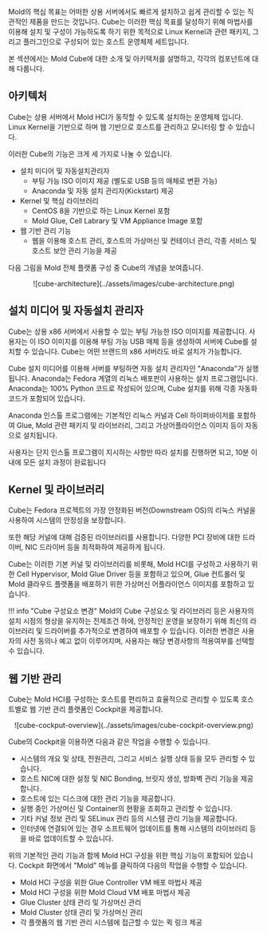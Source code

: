 Mold의 핵심 목표는 어떠한 상용 서버에서도 빠르게 설치하고 쉽게 관리할 수 있는 직관적인 제품을 만드는 것입니다. Cube는 이러한 핵심 목표를 달성하기 위해 마법사를 이용해 설치 및 구성이 가능하도록 하기 위한 목적으로 Linux Kernel과 관련 패키지, 그리고 플러그인으로 구성되어 있는 호스트 운영체제 세트입니다. 

본 섹션에서는 Mold Cube에 대한 소개 및 아키텍처를 설명하고, 각각의 컴포넌트에 대해 다룹니다. 

## 아키텍처

Cube는 상용 서버에서 Mold HCI가 동작할 수 있도록 설치하는 운영체제 입니다. Linux Kernel을 기반으로 하며 웹 기반으로 호스트를 관리하고 모니터링 할 수 있습니다. 

이러한 Cube의 기능은 크게 세 가지로 나눌 수 있습니다. 

- 설치 미디어 및 자동설치관리자
    - 부팅 가능 ISO 이미지 제공 (별도로 USB 등의 매체로 변환 가능)
    - Anaconda 및 자동 설치 관리자(Kickstart) 제공
- Kernel 및 핵심 라이브러리
    - CentOS 8을 기반으로 하는 Linux Kernel 포함
    - Mold Glue, Cell Labrary 및 VM Appliance Image 포함
- 웹 기반 관리 기능
    - 웹을 이용해 호스트 관리, 호스트의 가상머신 및 컨테이너 관리, 각종 서비스 및 호스트 보안 관리 기능을 제공

다음 그림을 Mold 전체 플랫폼 구성 중 Cube의 개념을 보여줍니다. 

<center>
![cube-architecture](../assets/images/cube-architecture.png)
</center>

## 설치 미디어 및 자동설치 관리자

Cube는 상용 x86 서버에서 사용할 수 있는 부팅 가능한 ISO 이미지를 제공합니다. 사용자는 이 ISO 이미지를 이용해 부팅 가능 USB 매체 등을 생성하여 서버에 Cube를 설치할 수 있습니다. Cube는 어떤 브랜드의 x86 서버라도 바로 설치가 가능합니다. 

Cube 설치 미디어를 이용해 서버를 부팅하면 자동 설치 관리자인 "Anaconda"가 실행됩니다. Anaconda는 Fedora 계열의 리눅스 배포판이 사용하는 설치 프로그램입니다. Anaconda는 100% Python 코드로 작성되어 있으며, Cube 설치를 위해 각종 자동화 코드가 포함되어 있습니다. 

Anaconda 인스톨 프로그램에는 기본적인 리눅스 커널과 Cell 하이퍼바이저를 포함하여 Glue, Mold 관련 패키지 및 라이브러리, 그리고 가상어플라이언스 이미지 등이 자동으로 설치됩니다. 

사용자는 단지 인스톨 프로그램이 지시하는 사항만 따라 설치를 진행하면 되고, 10분 이내에 모든 설치 과정이 완료됩니다 

## Kernel 및 라이브러리

Cube는 Fedora 프로젝트의 가장 안정화된 버전(Downstream OS)의 리눅스 커널을 사용하여 시스템의 안정성을 보장합니다. 

또한 해당 커널에 대해 검증된 라이브러리를 사용합니다. 다양한 PCI 장비에 대한 드라이버, NIC 드라이버 등을 최적화하여 제공하게 됩니다. 

Cube는 이러한 기본 커널 및 라이브러리를 비롯해, Mold HCI를 구성하고 사용하기 위한 Cell Hypervisor, Mold Glue Driver 등을 포함하고 있으며, Glue 컨트롤러 및 Mold 클라우드 플랫폼을 배포하기 위한 가상머신 어플라이언스 이미지를 포함하고 있습니다. 

!!! info "Cube 구성요소 변경"
    Mold의 Cube 구성요소 및 라이브러리 등은 사용자의 설치 시점의 형상을 유지하는 전제조건 하에, 안정적인 운영을 보장하기 위해 최신의 라이브러리 및 드라이버를 추가적으로 변경하여 배포할 수 있습니다. 이러한 변경은 사용자의 사전 동의나 예고 없이 이루어지며, 사용자는 해당 변경사항의 적용여부를 선택할 수 있습니다. 

## 웹 기반 관리 

Cube는 Mold HCI를 구성하는 호스트를 편리하고 효율적으로 관리할 수 있도록 호스트별로 웹 기반 관리 플랫폼인 Cockpit을 제공합니다. 

<center>
![cube-cockput-overview](../assets/images/cube-cockpit-overview.png)
</center>

Cube의 Cockpit을 이용하면 다음과 같은 작업을 수행할 수 있습니다. 

- 시스템의 개요 및 상태, 전원관리, 그리고 서비스 실행 상태 등을 모두 관리할 수 있습니다.
- 호스트 NIC에 대한 설정 및 NIC Bonding, 브릿지 생성, 방화벽 관리 기능을 제공합니다. 
- 호스트에 있는 디스크에 대한 관리 기능을 제공합니다. 
- 실행 중인 가상머신 및 Container의 현황을 조회하고 관리할 수 있습니다. 
- 기타 커널 정보 관리 및 SELinux 관리 등의 시스템 관리 기능을 제공합니다. 
- 인터넷에 연결되어 있는 경우 소프트웨어 업데이트를 통해 시스템의 라이브러리 등을 바로 업데이트할 수 있습니다.  

위의 기본적인 관리 기능과 함께 Mold HCI 구성을 위한 핵심 기능이 포함되어 있습니다. Cockpit 화면에서 "Mold" 메뉴를 클릭하여 다음의 작업을 수행할 수 있습니다. 

- Mold HCI 구성을 위한 Glue Controller VM 배포 마법사 제공
- Mold HCI 구성을 위한 Mold Cloud VM 배포 마법사 제공
- Glue Cluster 상태 관리 및 가상머신 관리
- Mold Cluster 상태 관리 및 가상머신 관리
- 각 플랫폼의 웹 기반 관리 시스템에 접근할 수 있는 퀵 링크 제공